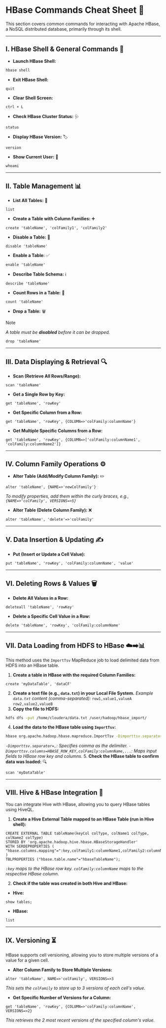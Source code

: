 # HBase Commands Cheat Sheet 🐘

This section covers common commands for interacting with Apache HBase, a NoSQL distributed database, primarily through its shell.

---

## I. HBase Shell & General Commands 🚀

-   **Launch HBase Shell:**
```bash
hbase shell
```
-   **Exit HBase Shell:**
```hbaseql
quit
```
-   **Clear Shell Screen:**
```hbaseql
ctrl + L
```
-   **Check HBase Cluster Status:** 🩺
```hbaseql
status
```
-   **Display HBase Version:** 🏷️
```hbaseql
version
```
-   **Show Current User:** 👤
```hbaseql
whoami
```

---

## II. Table Management 📊

-   **List All Tables:** 📜
```hbaseql
list
```

-   **Create a Table with Column Families:** ➕
```hbaseql
create 'tableName', 'colFamily1', 'colFamily2'
```

-   **Disable a Table:** 🚫
```hbaseql
disable 'tableName'
```

-   **Enable a Table:** ✅
```hbaseql
enable 'tableName'
```

-   **Describe Table Schema:** ℹ️
```hbaseql
describe 'tableName'
```

-   **Count Rows in a Table:** 🔢
```hbaseql
count 'tableName'
```

-   **Drop a Table:** 🗑️
> [!NOTE]
> *A table must be **disabled** before it can be dropped.*

```hbaseql
drop 'tableName'
```

---

## III. Data Displaying & Retrieval 🔍

-   **Scan (Retrieve All Rows/Range):**
```hbaseql
scan 'tableName'
```

-   **Get a Single Row by Key:**
```hbaseql
get 'tableName', 'rowKey'
```

-   **Get Specific Column from a Row:**
```hbaseql
get 'tableName', 'rowKey', {COLUMN=>'colFamily:columnName'}
```

-   **Get Multiple Specific Columns from a Row:**
```hbaseql
get 'tableName', 'rowKey', {COLUMN=>['colFamily:columnName1', 'colFamily:columnName2']}
```

---

## IV. Column Family Operations ⚙️

-   **Alter Table (Add/Modify Column Family):** ✏️
```hbaseql
alter 'tableName', {NAME=>'newColFamily'}
```
*To modify properties, add them within the curly braces, e.g., `{NAME=>'colFamily', VERSIONS=>5}`*

-   **Alter Table (Delete Column Family):** ❌
```hbaseql
alter 'tableName', 'delete'=>'colFamily'
```

---

## V. Data Insertion & Updating ✍️

-   **Put (Insert or Update a Cell Value):**
```hbaseql
put 'tableName', 'rowKey', 'colFamily:columnName', 'value'
```

---

## VI. Deleting Rows & Values 🗑️

-   **Delete All Values in a Row:**
```hbaseql
deleteall 'tableName', 'rowKey'
```

-   **Delete a Specific Cell Value in a Row:**
```hbaseql
delete 'tableName', 'rowKey', 'colFamily:columnName'
```

---

## VII. Data Loading from HDFS to HBase ☁️➡️📊

This method uses the `ImportTsv` MapReduce job to load delimited data from HDFS into an HBase table.

1.  **Create a table in HBase with the required Column Families:**
```hbaseql
create 'myDataTable', 'dataCF'
```
2.  **Create a text file (e.g., `data.txt`) in your Local File System.**
*Example `data.txt` content (comma-separated):*
`row1,value1,valueA`
`row2,value2,valueB`
3.  **Copy the file to HDFS:**
```bash
hdfs dfs -put /home/cloudera/data.txt /user/hadoop/hbase_import/
```
4.  **Load the data to the HBase table using `ImportTsv`:**
```bash
hbase org.apache.hadoop.hbase.mapreduce.ImportTsv -Dimporttsv.separator=, -Dimporttsv.columns=HBASE_ROW_KEY,dataCF:col1,dataCF:col2 myDataTable /user/hadoop/hbase_import/data.txt
```
*`-Dimporttsv.separator=,`: Specifies comma as the delimiter.*
*`-Dimporttsv.columns=HBASE_ROW_KEY,colFamily:columnName,...`: Maps input fields to HBase row key and columns.*
5.  **Check the HBase table to confirm data was loaded:** 🔍
```hbaseql
scan 'myDataTable'
```

---

## VIII. Hive & HBase Integration 🤝

You can integrate Hive with HBase, allowing you to query HBase tables using HiveQL.

1.  **Create a Hive External Table mapped to an HBase Table (run in Hive shell):**
```hiveql
CREATE EXTERNAL TABLE tableName(keyCol colType, colName1 colType, colName2 colType)
STORED BY 'org.apache.hadoop.hive.hbase.HBaseStorageHandler'
WITH SERDEPROPERTIES (
"hbase.columns.mapping"=":key,colFamily1:columnName1,colFamily2:columnName2"
)
TBLPROPERTIES ("hbase.table.name"="hbaseTableName");
```
*`:key` maps to the HBase row key.*
*`colFamily:columnName` maps to the respective HBase column.*

2.  **Check if the table was created in both Hive and HBase:**
* **Hive:**
```hiveql
show tables;
```
* **HBase:**
```hbaseql
list
```

---

## IX. Versioning ⏳

HBase supports cell versioning, allowing you to store multiple versions of a value for a given cell.

-   **Alter Column Family to Store Multiple Versions:**
```hbaseql
alter 'tableName', NAME=>'colFamily', VERSIONS=>3
```
*This sets the `colFamily` to store up to 3 versions of each cell's value.*

-   **Get Specific Number of Versions for a Column:**
```hbaseql
get 'tableName', 'rowKey', {COLUMN=>'colFamily:columnName', VERSIONS=>2}
```
*This retrieves the 2 most recent versions of the specified column's value.*

